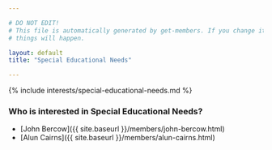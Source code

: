 ```yaml
---

# DO NOT EDIT!
# This file is automatically generated by get-members. If you change it, bad
# things will happen.

layout: default
title: "Special Educational Needs"

---
```


{% include interests/special-educational-needs.md %}

### Who is interested in Special Educational Needs?


* [John Bercow]({{ site.baseurl }}/members/john-bercow.html)
* [Alun Cairns]({{ site.baseurl }}/members/alun-cairns.html)

